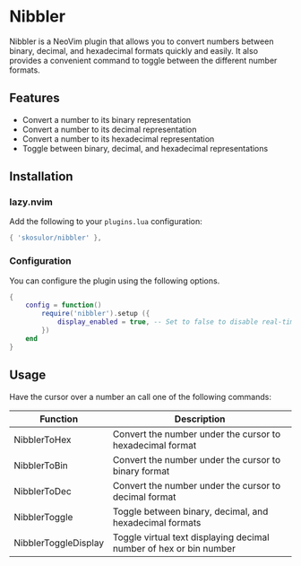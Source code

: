 # Nibbler

Nibbler is a NeoVim plugin that allows you to convert numbers between binary, decimal, 
and hexadecimal formats quickly and easily. It also provides a convenient command to 
toggle between the different number formats.

## Features

- Convert a number to its binary representation
- Convert a number to its decimal representation
- Convert a number to its hexadecimal representation
- Toggle between binary, decimal, and hexadecimal representations

## Installation

### lazy.nvim

Add the following to your `plugins.lua` configuration:

```lua
{ 'skosulor/nibbler' },
```

### Configuration

You can configure the plugin using the following options. 

```lua
{
    config = function()
        require('nibbler').setup ({
            display_enabled = true, -- Set to false to disable real-time display (default: true)
        })
    end
}
````

## Usage

Have the cursor over a number an call one of the following commands:

| Function             | Description                                                        |
| ---------------------| -------------------------------------------------------------------|
| NibblerToHex         | Convert the number under the cursor to hexadecimal format          |
| NibblerToBin         | Convert the number under the cursor to binary format               |
| NibblerToDec         | Convert the number under the cursor to decimal format              |
| NibblerToggle        | Toggle between binary, decimal, and hexadecimal formats            |
| NibblerToggleDisplay | Toggle virtual text displaying decimal number of hex or bin number |


